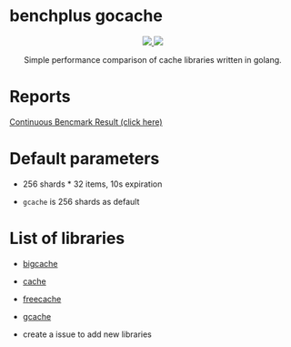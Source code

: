 # benchplus gocache

<p align="center">
  <a href="https://github.com/benchplus/gocache/actions?query=workflow%3A%22gocache%22" alt="action status">
    <img src="https://github.com/benchplus/gocache/workflows/gocache/badge.svg"/>
  </a>
  <a href="https://benchplus.github.io/gocache/dev/bench/" alt="report">
    <img src="https://img.shields.io/badge/report-click--me-brightgreen.svg?style=flat">
  </a>
</p>
<p align="center">Simple performance comparison of cache libraries written in golang.</p>


# Reports

[Continuous Bencmark Result (click here) ](https://benchplus.github.io/gocache/dev/bench/)


# Default parameters

- 256 shards * 32 items, 10s expiration

- `gcache` is 256 shards as default

# List of libraries

- [bigcache](https://github.com/allegro/bigcache)

- [cache](https://github.com/orca-zhang/cache)

- [freecache](https://github.com/coocood/freecache)

- [gcache](https://github.com/bluele/gcache)

- create a issue to add new libraries

